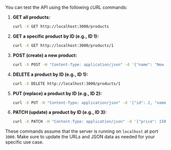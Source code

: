 You can test the API using the following cURL commands:

1. **GET all products:**

   ```bash
   curl -X GET http://localhost:3000/products
   ```

2. **GET a specific product by ID (e.g., ID 1):**

   ```bash
   curl -X GET http://localhost:3000/products/1
   ```

3. **POST (create) a new product:**

   ```bash
   curl -X POST -H "Content-Type: application/json" -d '{"name": "New Product", "color": "Azul", "amount": 10, "price": 499}' http://localhost:3000/products
   ```

4. **DELETE a product by ID (e.g., ID 1):**

   ```bash
   curl -X DELETE http://localhost:3000/products/1
   ```

5. **PUT (replace) a product by ID (e.g., ID 2):**

   ```bash
   curl -X PUT -H "Content-Type: application/json" -d '{"id": 2, "name": "Updated Product", "color": "Verde", "amount": 5, "price": 699}' http://localhost:3000/products/2
   ```

6. **PATCH (update) a product by ID (e.g., ID 3):**

   ```bash
   curl -X PATCH -H "Content-Type: application/json" -d '{"price": 150}' http://localhost:3000/products/3
   ```

These commands assume that the server is running on `localhost` at port `3000`. Make sure to update the URLs and JSON data as needed for your specific use case.